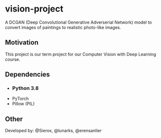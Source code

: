 # vision-project
A DCGAN (Deep Convolutional Generative Adverserial Network) model to convert images of paintings to realistic photo-like images.

## Motivation
This project is our term project for our Computer Vision with Deep Learning course.

## Dependencies
- ### Python 3.8
- PyTorch
- Pillow (PIL)

## Other
Developed by: @Sierox, @lunarks, @erensanlier
